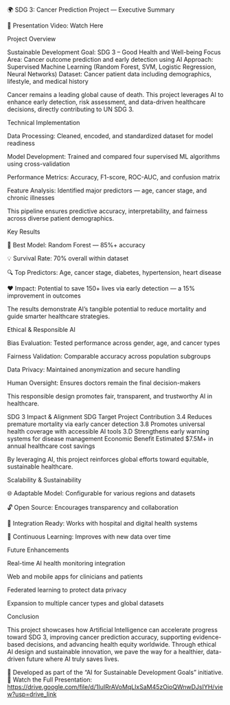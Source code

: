 🌍 SDG 3: Cancer Prediction Project — Executive Summary

🎥 Presentation Video: Watch Here

Project Overview

Sustainable Development Goal: SDG 3 – Good Health and Well-being
Focus Area: Cancer outcome prediction and early detection using AI
Approach: Supervised Machine Learning (Random Forest, SVM, Logistic Regression, Neural Networks)
Dataset: Cancer patient data including demographics, lifestyle, and medical history

Cancer remains a leading global cause of death. This project leverages AI to enhance early detection, risk assessment, and data-driven healthcare decisions, directly contributing to UN SDG 3.

Technical Implementation

Data Processing: Cleaned, encoded, and standardized dataset for model readiness

Model Development: Trained and compared four supervised ML algorithms using cross-validation

Performance Metrics: Accuracy, F1-score, ROC-AUC, and confusion matrix

Feature Analysis: Identified major predictors — age, cancer stage, and chronic illnesses

This pipeline ensures predictive accuracy, interpretability, and fairness across diverse patient demographics.

Key Results

🧠 Best Model: Random Forest — 85%+ accuracy

💡 Survival Rate: 70% overall within dataset

🔍 Top Predictors: Age, cancer stage, diabetes, hypertension, heart disease

❤️ Impact: Potential to save 150+ lives via early detection — a 15% improvement in outcomes

The results demonstrate AI’s tangible potential to reduce mortality and guide smarter healthcare strategies.

Ethical & Responsible AI

Bias Evaluation: Tested performance across gender, age, and cancer types

Fairness Validation: Comparable accuracy across population subgroups

Data Privacy: Maintained anonymization and secure handling

Human Oversight: Ensures doctors remain the final decision-makers

This responsible design promotes fair, transparent, and trustworthy AI in healthcare.

SDG 3 Impact & Alignment
SDG Target	Project Contribution
3.4	Reduces premature mortality via early cancer detection
3.8	Promotes universal health coverage with accessible AI tools
3.D	Strengthens early warning systems for disease management
Economic Benefit	Estimated $7.5M+ in annual healthcare cost savings

By leveraging AI, this project reinforces global efforts toward equitable, sustainable healthcare.

Scalability & Sustainability

🌐 Adaptable Model: Configurable for various regions and datasets

🔓 Open Source: Encourages transparency and collaboration

🏥 Integration Ready: Works with hospital and digital health systems

🔁 Continuous Learning: Improves with new data over time

Future Enhancements

Real-time AI health monitoring integration

Web and mobile apps for clinicians and patients

Federated learning to protect data privacy

Expansion to multiple cancer types and global datasets

Conclusion

This project showcases how Artificial Intelligence can accelerate progress toward SDG 3, improving cancer prediction accuracy, supporting evidence-based decisions, and advancing health equity worldwide.
Through ethical AI design and sustainable innovation, we pave the way for a healthier, data-driven future where AI truly saves lives.

🧩 Developed as part of the “AI for Sustainable Development Goals” initiative.
🎥 Watch the Full Presentation: https://drive.google.com/file/d/1IuIRrAVoMqLlxSaM45zOioQWnwDJsIYH/view?usp=drive_link